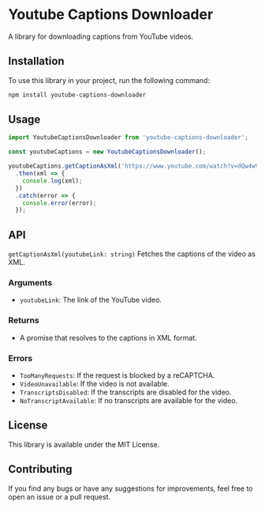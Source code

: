 # Youtube Captions Downloader

A library for downloading captions from YouTube videos.

## Installation

To use this library in your project, run the following command:

```bash
npm install youtube-captions-downloader
```

## Usage

```javascript
import YoutubeCaptionsDownloader from 'youtube-captions-downloader';

const youtubeCaptions = new YoutubeCaptionsDownloader();

youtubeCaptions.getCaptionAsXml('https://www.youtube.com/watch?v=dQw4w9WgXcQ')
  .then(xml => {
    console.log(xml);
  })
  .catch(error => {
    console.error(error);
  });
```

## API

`getCaptionAsXml(youtubeLink: string)`
Fetches the captions of the video as XML.

### Arguments
- `youtubeLink`: The link of the YouTube video.

### Returns
- A promise that resolves to the captions in XML format.

### Errors
- `TooManyRequests`: If the request is blocked by a reCAPTCHA.
- `VideoUnavailable`: If the video is not available.
- `TranscriptsDisabled`: If the transcripts are disabled for the video.
- `NoTranscriptAvailable`: If no transcripts are available for the video.

## License
This library is available under the MIT License.

## Contributing
If you find any bugs or have any suggestions for improvements, feel free to open an issue or a pull request.


